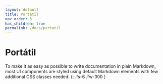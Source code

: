 ```yaml
---
layout: default
title: Portátil
nav_order: 3
has_children: true
permalink: /docs/portatil
---
```


# Portátil

To make it as easy as possible to write documentation in plain Markdown, most UI components are styled using default Markdown elements with few additional CSS classes needed.
{: .fs-6 .fw-300 }

